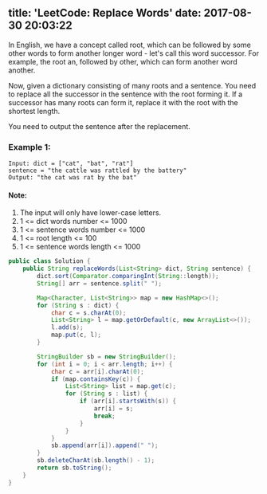 title: 'LeetCode: Replace Words'
date: 2017-08-30 20:03:22
---

In English, we have a concept called root, which can be followed by some other words to form another longer word - let's call this word successor. For example, the root an, followed by other, which can form another word another.

Now, given a dictionary consisting of many roots and a sentence. You need to replace all the successor in the sentence with the root forming it. If a successor has many roots can form it, replace it with the root with the shortest length.

You need to output the sentence after the replacement.

### Example 1:
```
Input: dict = ["cat", "bat", "rat"]
sentence = "the cattle was rattled by the battery"
Output: "the cat was rat by the bat"
```

#### Note:
1. The input will only have lower-case letters.
2. 1 <= dict words number <= 1000
3. 1 <= sentence words number <= 1000
4. 1 <= root length <= 100
5. 1 <= sentence words length <= 1000

```java
public class Solution {
    public String replaceWords(List<String> dict, String sentence) {
        dict.sort(Comparator.comparingInt(String::length));
        String[] arr = sentence.split(" ");

        Map<Character, List<String>> map = new HashMap<>();
        for (String s : dict) {
            char c = s.charAt(0);
            List<String> l = map.getOrDefault(c, new ArrayList<>());
            l.add(s);
            map.put(c, l);
        }

        StringBuilder sb = new StringBuilder();
        for (int i = 0; i < arr.length; i++) {
            char c = arr[i].charAt(0);
            if (map.containsKey(c)) {
                List<String> list = map.get(c);
                for (String s : list) {
                    if (arr[i].startsWith(s)) {
                        arr[i] = s;
                        break;
                    }
                }
            }
            sb.append(arr[i]).append(" ");
        }
        sb.deleteCharAt(sb.length() - 1);
        return sb.toString();
    }
}
```
